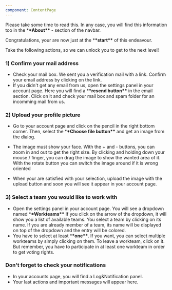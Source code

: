 ```yaml
---
component: ContentPage
---
```


Please take some time to read this. In any case, you will find this information too in the \***\*About\*\*** - section of the navbar.

Congratulations, your are now just at the \***\*start\*\*** of this endeavour.

Take the following actions, so we can unlock you to get to the next level!

### 1) Confirm your mail address

* Check your mail box. We sent you a verification mail with a link.
  Confirm your email address by clicking on the link.
* If you didn't get any email from us, open the settings panel in your account page. Here you will find a \***\*resend button\*\*** in the email section. Click on it and check your mail box and spam folder for an incomming mail from us.

### 2) Upload your profile picture

* Go to your account page and click on the pencil in the right bottom corner. Then, select the \***\*Choose file button\*\*** and get an image from the dialog.
* The image must show your face.
  With the + and - buttons, you can zoom in and out to get the right size.
  By clicking and holding down your mouse / finger, you can drag the image to show the wanted area of it.
  With the rotate button you can switch the image around if it is wrong oriented

* When your are satisfied with your selection, upload the image with the upload button and soon you will see it appear in your account page.

### 3) Select a team you would like to work with

* Open the settings panel in your account page. You will see a dropdown named \***\*Workteams\*\***
  If you click on the arrow of the dropdown, it will show you a list of available teams.
  You select a team by clicking on its name.
  If you are already member of a team, its name will be displayed on top of the dropdown and the entry will be colored.
* You have to select at least \***\*one\*\***.
  If you want, you can select multiple workteams by simply clicking on them.
  To leave a workteam, click on it. But remember, you have to participate in at least one workteam in order to get voting rights.

### Don't forget to check your notifications

* In your accounts page, you will find a Log&Notification panel.
* Your last actions and important messages will appear here.
